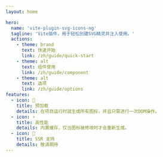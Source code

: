 ```yaml
---
layout: home

hero:
  name: 'vite-plugin-svg-icons-ng'
  tagline: 'Vite插件，用于轻松创建SVG精灵并注入使用。'
  actions:
    - theme: brand
      text: 快速开始
      link: /zh/guide/quick-start
    - theme: alt
      text: 组件使用
      link: /zh/guide/component
    - theme: alt
      text: 选项
      link: /zh/guide/options
features:
  - icon: 🚀
    title: 预加载
    details: 在项目运行时就生成所有图标，并且只需进行一次DOM操作。
  - icon: ⚡
    title: 高性能
    details: 内置缓存，仅当图标被修改时才会重新生成。
  - icon: 🎉
    title: SSR 支持
    details: 敬请期待
---
```

